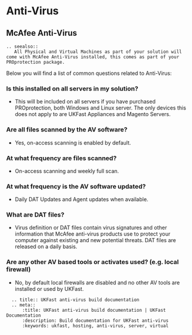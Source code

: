 # Anti-Virus

## McAfee Anti-Virus
```eval_rst
.. seealso::
   All Physical and Virtual Machines as part of your solution will come with McAfee Anti-Virus installed, this comes as part of your PROprotection package.
```
Below you will find a list of common questions related to Anti-Virus: 

### Is this installed on all servers in my solution? 
- This will be included on all servers if you have purchased PROprotection, both Windows and Linux server. The only devices this does not apply to are UKFast Appliances and Magento Servers. 

### Are all files scanned by the AV software? 
- Yes, on-access scanning is enabled by default. 

### At what frequency are files scanned?  
- On-access scanning and weekly full scan. 

### At what frequency is the AV software updated?
- Daily DAT Updates and Agent updates when available.

### What are DAT files?
- Virus definition or DAT files contain virus signatures and other information that McAfee anti-virus products use to protect your computer against existing and new potential threats. DAT files are released on a daily basis.

### Are any other AV based tools or activates used? (e.g. local firewall)
- No, by default local firewalls are disabled and no other AV tools are installed or used by UKFast. 

```eval_rst
  .. title:: UKFast anti-virus build documentation
  .. meta::
      :title: UKFast anti-virus build documentation | UKFast Documentation
      :description: Build documentation for UKFast anti-virus
      :keywords: ukfast, hosting, anti-virus, server, virtual
